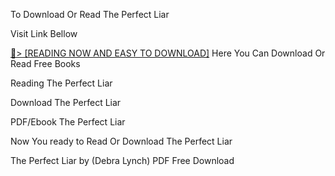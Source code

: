 To Download Or Read The Perfect Liar

Visit Link Bellow

<a href="https://uk.ebookarea.xyz/?book=B089CWQVW2">📖&gt; [READING NOW AND EASY TO DOWNLOAD]</a>
Here You Can Download Or Read Free Books

Reading The Perfect Liar

Download The Perfect Liar

PDF/Ebook The Perfect Liar

Now You ready to Read Or Download The Perfect Liar

The Perfect Liar by (Debra Lynch) PDF Free Download
